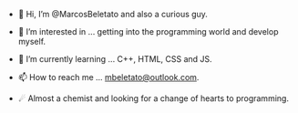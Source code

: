 - 👋 Hi, I’m @MarcosBeletato and also a curious guy.
- 👀 I’m interested in ... getting into the programming world and develop myself.
- 🌱 I’m currently learning ... C++, HTML, CSS and JS.
- 📫 How to reach me ... mbeletato@outlook.com.

- ☄ Almost a chemist and looking for a change of hearts to programming.
